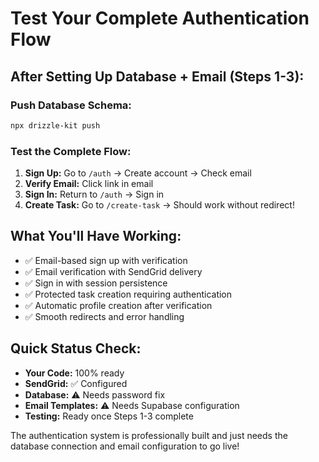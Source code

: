 # Test Your Complete Authentication Flow

## After Setting Up Database + Email (Steps 1-3):

### Push Database Schema:
```bash
npx drizzle-kit push
```

### Test the Complete Flow:
1. **Sign Up:** Go to `/auth` → Create account → Check email
2. **Verify Email:** Click link in email 
3. **Sign In:** Return to `/auth` → Sign in
4. **Create Task:** Go to `/create-task` → Should work without redirect!

## What You'll Have Working:
- ✅ Email-based sign up with verification
- ✅ Email verification with SendGrid delivery  
- ✅ Sign in with session persistence
- ✅ Protected task creation requiring authentication
- ✅ Automatic profile creation after verification
- ✅ Smooth redirects and error handling

## Quick Status Check:
- **Your Code:** 100% ready
- **SendGrid:** ✅ Configured  
- **Database:** ⚠️ Needs password fix
- **Email Templates:** ⚠️ Needs Supabase configuration
- **Testing:** Ready once Steps 1-3 complete

The authentication system is professionally built and just needs the database connection and email configuration to go live!